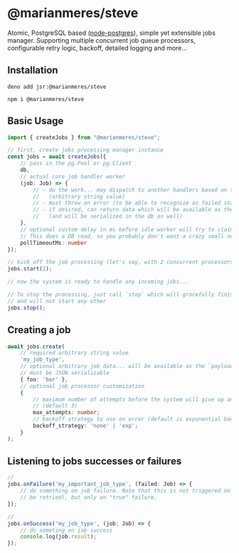 # @marianmeres/steve

Atomic, PostgreSQL based ([node-postgres](https://node-postgres.com/)), simple yet 
extensible jobs manager. Supporting multiple concurrent job queue processors, configurable 
retry logic, backoff, detailed logging and more...

## Installation

```shell
deno add jsr:@marianmeres/steve
```

```shell
npm i @marianmeres/steve
```

## Basic Usage

```typescript
import { createJobs } from "@marianmeres/steve";

// first, create jobs processing manager instance
const jobs = await createJobs({
    // pass in the pg.Pool or pg.Client 
    db,
    // actual core job handler worker
    (job: Job) => {
        // - do the work... may dispatch to another handlers based on the `job.type` 
        //   (arbitrary string value)
        // - must throw on error (to be able to recognize as failed state)
        // - if desired, can return data which will be available as the `result` prop 
        //   (and will be serialized in the db as well)
    },
    // optional custom delay in ms before idle worker will try to claim another pending job. 
    // This does a DB read, so you probably don't want a crazy small number (default 1_000)
    pollTimeoutMs: number
});

// kick off the job processing (let's say, with 2 concurrent processors)
jobs.start(2);

// now the system is ready to handle any incoming jobs...

// To stop the processing, just call `stop` which will gracefully finish all running jobs
// and will not start any other
jobs.stop();
```

## Creating a job

```typescript
await jobs.create(
    // required arbitrary string value
    'my_job_type',
    // optional arbitrary job data... will be available as the `payload` prop in the handler
    // must be JSON serializable
    { foo: 'bar' },
    // optional job processor customization
    {
        // maximum number of attempts before the system will give up and mark the job as failed
        // (default 3)
        max_attempts: number;
        // backoff strategy to use on error (default is exponential backoff with 2^attempts seconds)
        backoff_strategy: 'none' | 'exp';
    }
);
```

## Listening to jobs successes or failures

```typescript
//
jobs.onFailure('my_important_job_type', (failed: Job) => {
    // do something on job failure. Note that this is not triggered on error (which will
    // be retried), but only on "true" failure.
});

//
jobs.onSuccess('my_job_type', (job: Job) => {
    // do someting on job success
    console.log(job.result);
});
```

